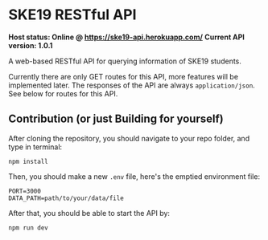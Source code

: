 # SKE19 RESTful API
**Host status: Online @ https://ske19-api.herokuapp.com/**
**Current API version: 1.0.1**

A web-based RESTful API for querying information of SKE19 students.

Currently there are only GET routes for this API, more features will be implemented later. The responses of the API are always `application/json`. See below for routes for this API.

## Contribution (or just Building for yourself)
After cloning the repository, you should navigate to your repo folder, and type in terminal:

```
npm install
```

Then, you should make a new `.env` file, here's the emptied environment file:

```
PORT=3000
DATA_PATH=path/to/your/data/file
```

After that, you should be able to start the API by:

```
npm run dev
```
